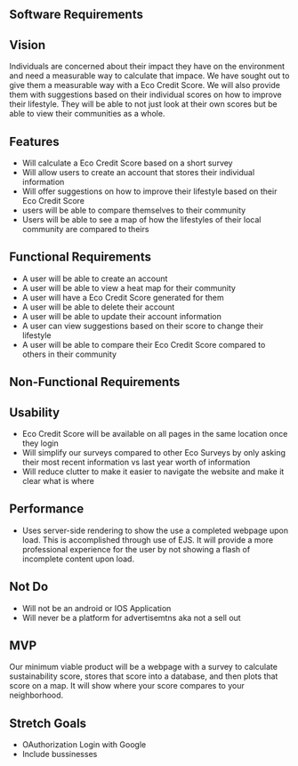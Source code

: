## Software Requirements
## Vision
Individuals are concerned about their impact they have on the environment and need a measurable way to calculate that impace. We have sought out to give them a measurable way with a Eco Credit Score. We will also provide them with suggestions based on their individual scores on how to improve their lifestyle. They will be able to not just look at their own scores but be able to view their communities as a whole.

## Features
* Will calculate a Eco Credit Score based on a short survey
* Will allow users to create an account that stores their individual information
* Will offer suggestions on how to improve their lifestyle based on their Eco Credit Score
* users will be able to compare themselves to their community
* Users will be able to see a map of how the lifestyles of their local community are compared to theirs

## Functional Requirements
* A user will be able to create an account
* A user will be able to view a heat map for their community
* A user will have a Eco Credit Score generated for them
* A user will be able to delete their account
* A user will be able to update their account information
* A user can view suggestions based on their score to change their lifestyle
* A user will be able to compare their Eco Credit Score compared to others in their community

## Non-Functional Requirements
## Usability
* Eco Credit Score will be available on all pages in the same location once they login
* Will simplify our surveys compared to other Eco Surveys by only asking their most recent information vs last year worth of information
* Will reduce clutter to make it easier to navigate the website and make it clear what is where

## Performance
* Uses server-side rendering to show the use a completed webpage upon load. This is accomplished through use of EJS. It will provide a more professional experience for the user by not showing a flash of incomplete content upon load.

## Not Do
* Will not be an android or IOS Application
* Will never be a platform for advertisemtns aka not a sell out

## MVP
Our minimum viable product will be a webpage with a survey to calculate sustainability score, stores that score into a database, and then plots that score on a map. It will show where your score compares to your neighborhood.

## Stretch Goals
* OAuthorization Login with Google
* Include bussinesses